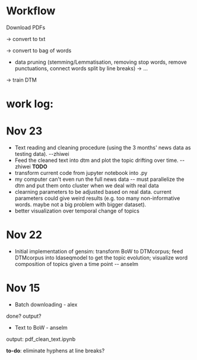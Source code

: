 # Workflow
Download PDFs

→ convert to txt 

→ convert to bag of words 
- data pruning (stemming/Lemmatisation, removing stop words, remove punctuations, connect words split by line breaks)
→ ... 

→ train DTM

# work log:
# Nov 23

- Text reading and cleaning procedure (using the 3 months' news data as testing data). --zhiwei
- Feed the cleaned text into dtm and plot the topic drifting over time. --zhiwei
**TODO**  
- transform current code from jupyter notebook into .py
- my computer can't even run the full news data -- must parallelize the dtm and put them onto cluster when we deal with real data
- clearning parameters to be adjusted based on real data. current parameters could give weird results (e.g. too many non-informative words. maybe not a big problem with bigger dataset).
- better visualization over temporal change of topics



# Nov 22

- Initial implementation of gensim: transform BoW to DTMcorpus; feed DTMcorpus into ldaseqmodel to get the topic evolution; visualize word composition of topics given a time point -- anselm

# Nov 15 

- Batch downloading - alex

done? output?

- Text to BoW - anselm

output: pdf_clean_text.ipynb

**to-do**: eliminate hyphens at line breaks?

